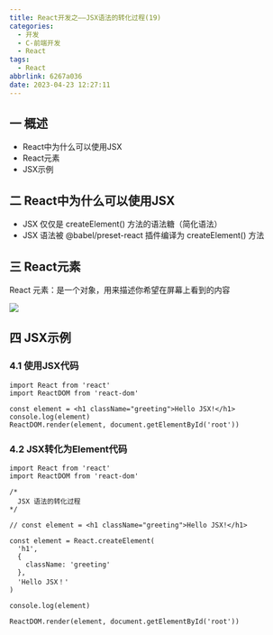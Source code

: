```yaml
---
title: React开发之——JSX语法的转化过程(19)
categories:
  - 开发
  - C-前端开发
  - React
tags:
  - React
abbrlink: 6267a036
date: 2023-04-23 12:27:11
---
```

## 一 概述

*  React中为什么可以使用JSX
*  React元素
*  JSX示例

<!--more-->

## 二  React中为什么可以使用JSX

* JSX 仅仅是 createElement() 方法的语法糖（简化语法）
*  JSX 语法被 @babel/preset-react 插件编译为 createElement() 方法

## 三 React元素

 React 元素：是一个对象，用来描述你希望在屏幕上看到的内容

![][1]

## 四 JSX示例

### 4.1 使用JSX代码

```
import React from 'react'
import ReactDOM from 'react-dom'

const element = <h1 className="greeting">Hello JSX!</h1>
console.log(element)
ReactDOM.render(element, document.getElementById('root'))
```

### 4.2 JSX转化为Element代码

```
import React from 'react'
import ReactDOM from 'react-dom'

/* 
  JSX 语法的转化过程
*/

// const element = <h1 className="greeting">Hello JSX!</h1>

const element = React.createElement(
  'h1',
  {
    className: 'greeting'
  },
  'Hello JSX！'
)

console.log(element)

ReactDOM.render(element, document.getElementById('root'))
```





[1]:https://cdn.jsdelivr.net/gh/PGzxc/CDN/blog-react/react-day4-img19-jsx-element.png